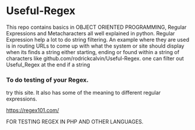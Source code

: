 # Useful-Regex
This repo contains basics in OBJECT ORIENTED PROGRAMMING, Regular Expressions and Metacharacters all well explained in python.
Regular Expression help a lot to do string filtering. An example where they are used is in routing URLs to come up 
with what the system or site should display when its finds a string either starting, ending or found within a string 
of characters like github.com/rodrickcalvin/Useful-Regex. one can filter out Useful_Regex at the end if a string


### To do testing of your Regex.
try this site. It also has some of the meaning to different regular expressions.

https://regex101.com/

FOR TESTING REGEX IN PHP AND OTHER LANGUAGES.
